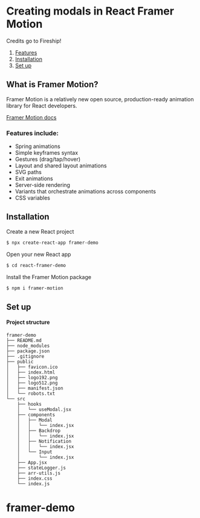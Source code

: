 # Creating modals in React Framer Motion
Credits go to Fireship!


1. [Features](#features-include)
2. [Installation](#installation)
3. [Set up](#set-up)

## What is Framer Motion?

Framer Motion is a relatively new open source, production-ready animation library for React developers.

[Framer Motion docs](https://framer.com/api/motion)

### Features include:

- Spring animations
- Simple keyframes syntax
- Gestures (drag/tap/hover)
- Layout and shared layout animations
- SVG paths
- Exit animations
- Server-side rendering
- Variants that orchestrate animations across components
- CSS variables

## Installation

Create a new React project

```sh
$ npx create-react-app framer-demo
```

Open your new React app

```sh
$ cd react-framer-demo
```

Install the Framer Motion package

```sh
$ npm i framer-motion
```

## Set up

#### Project structure

```
framer-demo
├── README.md
├── node_modules
├── package.json
├── .gitignore
├── public
│   ├── favicon.ico
│   ├── index.html
│   ├── logo192.png
│   ├── logo512.png
│   ├── manifest.json
│   └── robots.txt
└── src
    ├── hooks
    │   └── useModal.jsx
    ├── components
    │   ├── Modal
    │   │   └── index.jsx
    │   ├── Backdrop
    │   │   └── index.jsx
    │   ├── Notification
    │   │   └── index.jsx
    │   └── Input
    │       └── index.jsx
    ├── App.jsx
    ├── stateLogger.js
    ├── arr-utils.js
    ├── index.css
    └── index.js
```
# framer-demo
